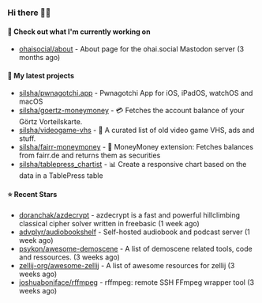 ### Hi there 🦊👋

#### 👷 Check out what I'm currently working on

- [ohaisocial/about](https://github.com/ohaisocial/about) - About page for the ohai.social Mastodon server (3 months ago)

#### 🌱 My latest projects

- [silsha/pwnagotchi.app](https://github.com/silsha/pwnagotchi.app) - Pwnagotchi App for iOS, iPadOS, watchOS and macOS
- [silsha/goertz-moneymoney](https://github.com/silsha/goertz-moneymoney) - 💳 Fetches the account balance of your Görtz Vorteilskarte.
- [silsha/videogame-vhs](https://github.com/silsha/videogame-vhs) - 👾 A curated list of old video game VHS, ads and stuff.
- [silsha/fairr-moneymoney](https://github.com/silsha/fairr-moneymoney) - 💸 MoneyMoney extension: Fetches balances from fairr.de and returns them as securities
- [silsha/tablepress_chartist](https://github.com/silsha/tablepress_chartist) - 📊 Create a responsive chart based on the data in a TablePress table

#### ⭐ Recent Stars

- [doranchak/azdecrypt](https://github.com/doranchak/azdecrypt) - azdecrypt is a fast and powerful hillclimbing classical cipher solver written in freebasic (1 week ago)
- [advplyr/audiobookshelf](https://github.com/advplyr/audiobookshelf) - Self-hosted audiobook and podcast server (1 week ago)
- [psykon/awesome-demoscene](https://github.com/psykon/awesome-demoscene) - A list of demoscene related tools, code and ressources. (3 weeks ago)
- [zellij-org/awesome-zellij](https://github.com/zellij-org/awesome-zellij) -  A list of awesome resources for zellij (3 weeks ago)
- [joshuaboniface/rffmpeg](https://github.com/joshuaboniface/rffmpeg) - rffmpeg: remote SSH FFmpeg wrapper tool (3 weeks ago)

